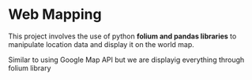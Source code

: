 # Web Mapping

This project involves the use of python **folium and pandas libraries** to manipulate location data and display it on the world map.

Similar to using Google Map API but we are displayig everything through folium library
